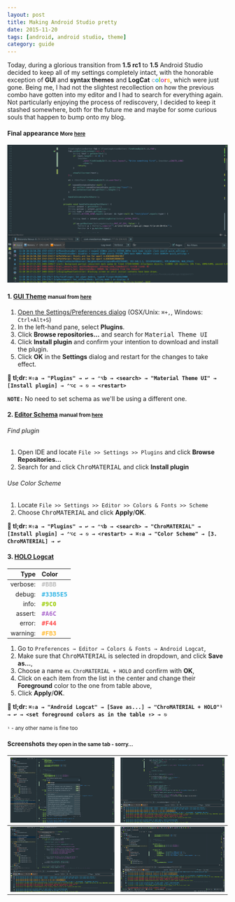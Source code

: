 ```yaml
---
layout: post
title: Making Android Studio pretty
date: 2015-11-20
tags: [android, android studio, theme]
category: guide
---
```


Today, during a glorious transition from **1.5 rc1** to **1.5** Android Studio decided to keep all of my settings completely intact, with the honorable exception of **GUI** and **syntax themes** and **LogCat** <b style="color:#BBB">c</b><b style="color:#33B5E5">o</b><b style="color:#9C0">l</b><b style="color:#A6C">o</b><b style="color:#F44">r</b><b style="color:#FB3">s</b>, which were just gone. Being me, I had not the slightest recollection on how the previous combo have gotten into my editor and I had to search for everything again. Not particularly enjoying the process of rediscovery, I decided to keep it stashed somewhere, both for the future me and maybe for some curious souls that happen to bump onto my blog.

#### Final appearance <small>More [here](#screenshots)</small>

![AS-screenshot-main][as2]

#### 1. [GUI Theme][gui] <small>manual from [here][gui-inst]</small>

1. [Open the Settings/Preferences dialog][settings] (OSX/Unix: `⌘+,`, Windows: `Ctrl+Alt+S`)
1. In the left-hand pane, select **Plugins**.
1. Click **Browse repositories...** and search for <kbd>Material Theme UI</kbd>
1. Click **Install plugin** and confirm your intention to download and install the plugin.
1. Click **OK** in the **Settings** dialog and restart for the changes to take effect.

** tl;dr: `⌘⇧a → "Plugins" → ↩ → ⌃⌥b → <search> → "Material Theme UI" → [Install plugin] → ⌃⌥c → ⎋ → <restart>`**

**`NOTE:`** No need to set schema as we'll be using a different one.


#### 2. [Editor Schema][editor] <small>manual from [here][editor-inst]</small>

###### Find plugin

 1. Open IDE and locate `File >> Settings >> Plugins` and click **Browse Repositories...**
 1. Search for and click <kbd>ChroMATERIAL</kbd> and click **Install plugin**

###### Use Color Scheme

 1. Locate `File >> Settings >> Editor >> Colors & Fonts >> Scheme`
 1. Choose <kbd>ChroMATERIAL</kbd> and click **Apply**/**OK**.

** tl;dr: `⌘⇧a → "Plugins" → ↩ → ⌃⌥b → <search> → "ChroMATERIAL" → [Install plugin] → ⌃⌥c → ⎋ → <restart> → ⌘⇧a → "Color Scheme" → [3. ChroMATERIAL] → ↩`**


#### 3. [HOLO Logcat][holo-logcat]
>>
|     Type | Color                                           |
|---------:|:------------------------------------------------|
| verbose: | <kbd><b style="color:#BBB">#BBB</b></kbd>       |
|   debug: | <kbd><b style="color:#33B5E5">#33B5E5</b></kbd> |
|    info: | <kbd><b style="color:#9C0">#9C0</b></kbd>       |
|  assert: | <kbd><b style="color:#A6C">#A6C</b></kbd>       |
|   error: | <kbd><b style="color:#F44">#F44</b></kbd>       |
| warning: | <kbd><b style="color:#FB3">#FB3</b></kbd>       |


1. Go to `Preferences → Editor → Colors & Fonts → Android Logcat`,
1. Make sure that <kbd>ChroMATERIAL</kbd> is selected in dropdown, and click **Save as...**,
1. Choose a name <small>ex. <kbd>ChroMATERIAL + HOLO</kbd></small> and confirm with **OK**,
1. Click on each item from the list in the center and change their **Foreground** color to the one from table above,
1. Click **Apply**/**OK**.


** tl;dr: `⌘⇧a → "Android Logcat" → [Save as...] → "ChroMATERIAL + HOLO"¹ → ↩ → <set foreground colors as in the table ↑> → ⎋`**

<small>`¹` - any other name is fine too</small>


#### Screenshots <small>they open in the same tab - sorry…</small>

| [![AS-screenshot][as1-sm]][as1] | [![AS-screenshot][as2-sm]][as2] |
|--------------------------------:|:--------------------------------|
| [![AS-screenshot][as3-sm]][as3] | [![AS-screenshot][as4-sm]][as4] |

<br>

<!-- URLs -->
[gui]: https://github.com/ChrisRM/material-theme-jetbrains
[gui-inst]: https://github.com/ChrisRM/material-theme-jetbrains#installation
[settings]: https://www.jetbrains.com/idea/help/accessing-settings.html#openIdeSettings

[editor]: https://github.com/ciscorucinski/ChroMATERIAL
[editor-inst]: https://github.com/ciscorucinski/ChroMATERIAL#installation

[holo-logcat]: https://plus.google.com/+Matou%C5%A1Sk%C3%A1la/posts/VJhgiXmTM3f

<!-- Images -->
[as1]: /post-content/deuglifying-android-studio/prettyAS-1.png
[as1-sm]: /post-content/deuglifying-android-studio/prettyAS-1-small.png "Android Studio in Distraction Free mode w/⌘⇧a menu open on a .gradle file"
[as2]: /post-content/deuglifying-android-studio/prettyAS-2.png
[as2-sm]: /post-content/deuglifying-android-studio/prettyAS-2-small.png "Android Studio in Distraction Free mode w/just Logcat opened"
[as3]: /post-content/deuglifying-android-studio/prettyAS-3.png
[as3-sm]: /post-content/deuglifying-android-studio/prettyAS-3-small.png "Android Studio in Distraction Free mode w/Logcat, Project opened on a .java file"
[as4]: /post-content/deuglifying-android-studio/prettyAS-4.png
[as4-sm]: /post-content/deuglifying-android-studio/prettyAS-4-small.png "Android Studio in Cluttered Mode™ on a .gradle file"

